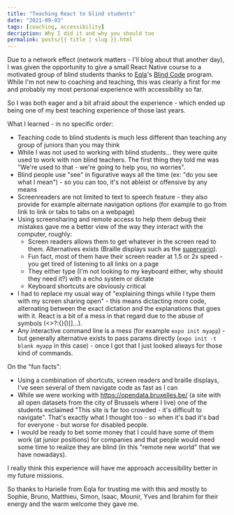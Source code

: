 ```yaml
---
title: "Teaching React to blind students"
date: "2021-09-03"
tags: [coaching, accessibility]
decription: Why I did it and why you should too
permalink: posts/{{ title | slug }}.html
---
```


Due to a network effect (network matters - I'll blog about that another day), I was given the opportunity to give a small React Native course to a motivated group of blind students thanks to [Eqla](https://eqla.be/)'s [Blind Code](https://eqla.be/nouvelles-technologies/blindcode/) program. While I'm not new to coaching and teaching, this was clearly a first for me and probably my most personal experience with accessibility so far.

So I was both eager and a bit afraid about the experience - which ended up being one of my best teaching experience of those last years.

What I learned - in no specific order:

- Teaching code to blind students is much less different than teaching any group of juniors than you may think
- While I was not used to working with blind students... they were quite used to work with non blind teachers. The first thing they told me was "We're used to that - we're going to help you, no worries".
- Blind people use "see" in figurative ways all the time (ex: "do you see what I mean") - so you can too, it's not ableist or offensive by any means
- Screenreaders are not limited to text to speech feature - they also provide for example alternate navigation options (for example to go from link to link or tabs to tabs on a webpage)
- Using screensharing and remote access to help them debug their mistakes gave me a better view of the way they interact with the computer, roughly:
  - Screen readers allows them to get whatever in the screen read to them. Alternatives exists (Braille displays such as the [supervario](https://www.baum.ro/index.php?language=en&pagina=produse&subpag=supervario)).
  - Fun fact, most of them have their screen reader at 1.5 or 2x speed - you get tired of listening to all links on a page
  - They either type (I'm not looking to my keyboard either, why should they need it?) with a echo system or dictate
  - Keyboard shortcuts are obviously critical
- I had to replace my usual way of "explaining things while I type them with my screen sharing open" - this means dictacting more code, alternating between the exact dictation and the explanations that goes with it. React is a bit of a mess in that regard due to the abuse of symbols (<>?:{}()[]...).
- Any interactive command line is a mess (for example `expo init myapp`) - but generally alternative exists to pass params directly (`expo init -t blank myapp` in this case) - once I got that I just looked always for those kind of commands.

On the "fun facts":

- Using a combination of shortcuts, screen readers and braille displays, I've seen several of them navigate code as fast as I can
- While we were working with https://opendata.bruxelles.be/ (a site with all open datasets from the city of Brussels where I live) one of the students exclaimed "This site is far too crowded - it's difficult to navigate". That's exactly what I thought too - so when it's bad it's bad for everyone - but worse for disabled people.
- I would be ready to bet some money that I could have some of them work (at junior positions) for companies and that people would need some time to realize they are blind (in this "remote new world" that we have nowadays).

I really think this experience will have me approach accessibility better in my future missions.

So thanks to Harielle from Eqla for trusting me with this and mostly to Sophie, Bruno, Matthieu, Simon, Isaac, Mounir, Yves and Ibrahim for their energy and the warm welcome they gave me.

